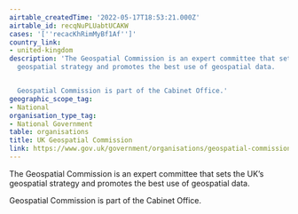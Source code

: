 ```yaml
---
airtable_createdTime: '2022-05-17T18:53:21.000Z'
airtable_id: recqNuPLUabtUCAKW
cases: '[''recacKhRimMyBf1Af'']'
country_link:
- united-kingdom
description: 'The Geospatial Commission is an expert committee that sets the UK’s
  geospatial strategy and promotes the best use of geospatial data.


  Geospatial Commission is part of the Cabinet Office.'
geographic_scope_tag:
- National
organisation_type_tag:
- National Government
table: organisations
title: UK Geospatial Commission
link: https://www.gov.uk/government/organisations/geospatial-commission
---
```


The Geospatial Commission is an expert committee that sets the UK’s geospatial strategy and promotes the best use of geospatial data.

Geospatial Commission is part of the Cabinet Office.